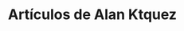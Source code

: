 ---
view: author
title: Artículos de Alan Ktquez
name: Alan Ktquez
nickname: ktquez
role: Desarrollador web
avatar: /autores/ktquez.png
created_at: 2018-08-22
social:
  - name: twitter
    url: https://twitter.com/ktquez
  - name: github
    url: https://github.com/ktquez
  - name: site
    url: https://ktquez.com
---